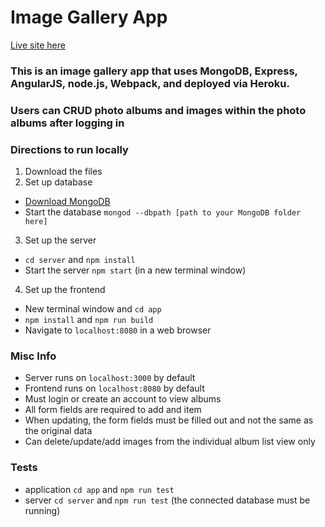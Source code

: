 # Image Gallery App

[Live site here](https://dh-photo-album-app.herokuapp.com/#/)

### This is an image gallery app that uses MongoDB, Express, AngularJS, node.js, Webpack, and deployed via Heroku.

### Users can CRUD photo albums and images within the photo albums after logging in

### Directions to run locally
1. Download the files
2. Set up database
  - [Download MongoDB](https://www.mongodb.com/download-center#community)
  - Start the database `mongod --dbpath [path to your MongoDB folder here]`
3. Set up the server
  - `cd server` and `npm install`
  - Start the server `npm start` (in a new terminal window)
4. Set up the frontend
  - New terminal window and `cd app`
  - `npm install` and `npm run build`
  - Navigate to `localhost:8080` in a web browser

### Misc Info
- Server runs on `localhost:3000` by default
- Frontend runs on `localhost:8080` by default
- Must login or create an account to view albums
- All form fields are required to add and item
- When updating, the form fields must be filled out and not the same as the original data
- Can delete/update/add images from the individual album list view only

### Tests
- application
`cd app` and `npm run test`
- server
`cd server` and `npm run test` (the connected database must be running)
